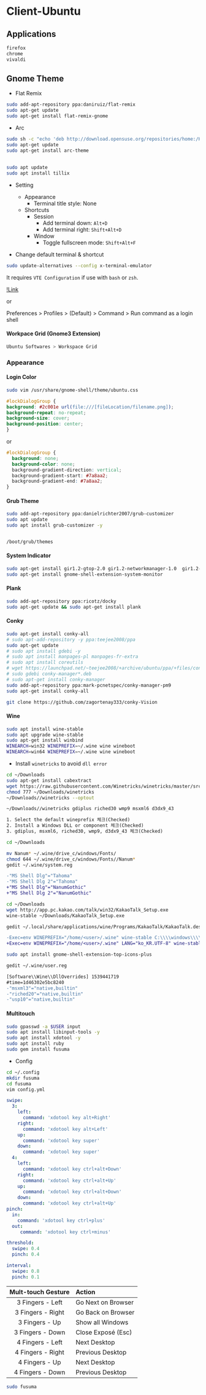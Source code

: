 # Client-Ubuntu

## Applications

```txt
firefox
chrome
vivaldi
```

## Gnome Theme

* Flat Remix
```sh
sudo add-apt-repository ppa:daniruiz/flat-remix
sudo apt-get update
sudo apt-get install flat-remix-gnome
```


* Arc
```sh
sudo sh -c "echo 'deb http://download.opensuse.org/repositories/home:/Horst3180/xUbuntu_18.04/ /' > /etc/apt/sources.list.d/home:Horst3180.list"
sudo apt-get update
sudo apt-get install arc-theme
```

## 

```sh
sudo apt update
sudo apt install tillix
```

* Setting
  - Appearance
    - Terminal title style: None
  - Shortcuts
    - Session
      - Add terminal down: `Alt+D`
      - Add terminal right: `Shift+Alt+D`
    - Window
      - Toggle fullscreen mode: `Shift+Alt+F`

* Change default terminal & shortcut
```sh
sudo update-alternatives --config x-terminal-emulator
```

It requires ``VTE Configuration`` if use with `bash` or `zsh`.

[!Link](https://gnunn1.github.io/tilix-web/manual/vteconfig/)

or 

Preferences > Profiles > (Default) > Command > Run command as a login shell

#### Workpace Grid (Gnome3 Extension)

```sh
Ubuntu Softwares > Workspace Grid 
```


### Appearance

#### Login Color

```sh
sudo vim /usr/share/gnome-shell/theme/ubuntu.css
```

```css
#lockDialogGroup {
background: #2c001e url(file:///[fileLocation/filename.png]);
background-repeat: no-repeat;
background-size: cover;
background-position: center;
}
```

or

```css
#lockDialogGroup {
  background: none;
  background-color: none;
  background-gradient-direction: vertical;
  background-gradient-start: #7a8aa2;
  background-gradient-end: #7a8aa2;
}
```

#### Grub Theme

```sh
sudo add-apt-repository ppa:danielrichter2007/grub-customizer
sudo apt update
sudo apt install grub-customizer -y
```

```sh

/boot/grub/themes
```

#### System Indicator

```sh
sudo apt-get install gir1.2-gtop-2.0 gir1.2-networkmanager-1.0  gir1.2-clutter-1.0
sudo apt-get install gnome-shell-extension-system-monitor

```

#### Plank

```sh
sudo add-apt-repository ppa:ricotz/docky
sudo apt-get update && sudo apt-get install plank
```


#### Conky

```sh
sudo apt-get install conky-all
# sudo apt-add-repository -y ppa:teejee2008/ppa
sudo apt-get update
# sudo apt install gdebi -y
# sudo apt install manpages-pl manpages-fr-extra
# sudo apt install coreutils
# wget https://launchpad.net/~teejee2008/+archive/ubuntu/ppa/+files/conky-manager_2.4~136~ubuntu16.04.1_amd64.deb
# sudo gdebi conky-manager*.deb
# sudo apt-get install conky-manager
sudo add-apt-repository ppa:mark-pcnetspec/conky-manager-pm9
sudo apt-get install conky-all
```

```sh
git clone https://github.com/zagortenay333/conky-Vision
```

#### Wine

```sh
sudo apt install wine-stable
sudo apt upgrade wine-stable
sudo apt-get install winbind
WINEARCH=win32 WINEPREFIX=~/.wine wine wineboot
WINEARCH=win64 WINEPREFIX=~/.wine wine wineboot
```

* Install `winetricks` to avoid `dll error`
```sh
cd ~/Downloads
sudo apt-get install cabextract
wget https://raw.githubusercontent.com/Winetricks/winetricks/master/src/winetricks
chmod 777 ~/Downloads/winetricks
~/Downloads//winetricks --optout

~/Downloads//winetricks gdiplus riched30 wmp9 msxml6 d3dx9_43
```

```txt
1. Select the default wineprefix 체크(Checked)
2. Install a Windows DLL or component 체크(Checked)
3. gdiplus, msxml6, riched30, wmp9, d3dx9_43 체크(Checked)
```

```sh
cd ~/Downloads

mv Nanum* ~/.wine/drive_c/windows/Fonts/
chmod 644 ~/.wine/drive_c/windows/Fonts//Nanum*
gedit ~/.wine/system.reg
```

```diff
-"MS Shell Dlg"="Tahoma"
-"MS Shell Dlg 2"="Tahoma"
+"MS Shell Dlg"="NanumGothic"
+"MS Shell Dlg 2"="NanumGothic"
```

```sh
cd ~/Downloads
wget http://app.pc.kakao.com/talk/win32/KakaoTalk_Setup.exe
wine-stable ~/Downloads/KakaoTalk_Setup.exe
```

```sh
gedit ~/.local/share/applications/wine/Programs/KakaoTalk/KakaoTalk.desktop
```

```diff
-Exec=env WINEPREFIX="/home/<user>/.wine" wine-stable C:\\\\windows\\\\command\\\\start.exe /Unix /home/ubuntu/.wine/dosdevices/c:/ProgramData/Microsoft/Windows/Start\\ Menu/Programs/KakaoTalk/KakaoTalk.lnk
+Exec=env WINEPREFIX="/home/<user>/.wine" LANG="ko_KR.UTF-8" wine-stable C:\\\\windows\\\\command\\\\start.exe /Unix /home/ubuntu/.wine/dosdevices/c:/ProgramData/Microsoft/Windows/Start\\ Menu/Programs/KakaoTalk/KakaoTalk.lnk
```

```sh
sudo apt install gnome-shell-extension-top-icons-plus
```

```sh
gedit ~/.wine/user.reg 
```

```diff
[Software\\Wine\\DllOverrides] 1539441719
#time=1d46302e5bc8240
-"msxml3"="native,builtin"
-"riched20"="native,builtin"
-"usp10"="native,builtin"
```

#### Multitouch

```sh
sudo gpasswd -a $USER input
sudo apt install libinput-tools -y
sudo apt install xdotool -y
sudo apt install ruby
sudo gem install fusuma
```

* Config
```sh
cd ~/.config
mkdir fusuma  
cd fusuma
vim config.yml   
```

```yml
swipe:
  3: 
    left: 
      command: 'xdotool key alt+Right'
    right: 
      command: 'xdotool key alt+Left'
    up: 
      command: 'xdotool key super'
    down: 
      command: 'xdotool key super'
  4:
    left: 
      command: 'xdotool key ctrl+alt+Down'
    right: 
      command: 'xdotool key ctrl+alt+Up'
    up: 
      command: 'xdotool key ctrl+alt+Down'
    down: 
      command: 'xdotool key ctrl+alt+Up'
pinch:
  in:
    command: 'xdotool key ctrl+plus'
  out:
     command: 'xdotool key ctrl+minus'

threshold:
  swipe: 0.4
  pinch: 0.4

interval:
  swipe: 0.8
  pinch: 0.1
```

| Mult-touch Gesture | Action |
| :--: | :--- |
| 3 Fingers - Left | Go Next on Browser |
| 3 Fingers - Right | Go Back on Browser |
| 3 Fingers - Up | Show all Windows|
| 3 Fingers - Down | Close Exposé (Esc) |
| 4 Fingers - Left | Next Desktop |
| 4 Fingers - Right | Previous Desktop|
| 4 Fingers - Up | Next Desktop|
| 4 Fingers - Down | Previous Desktop|


```sh
sudo fusuma
```

